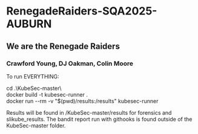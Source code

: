# RenegadeRaiders-SQA2025-AUBURN
## We are the Renegade Raiders
### Crawford Young, DJ Oakman, Colin Moore

To run EVERYTHING:

cd .\KubeSec-master\  
docker build -t kubesec-runner .  
docker run --rm -v "$(pwd)/results:/results" kubesec-runner

Results will be found in /KubeSec-master/results for forensics and slikube_results. The bandit report run with githooks is found outside of the KubeSec-master folder.
